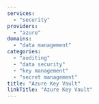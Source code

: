 ```yaml
---
services:
  - "security"
providers:
  - "azure"
domains:
  - "data management"
categories:
  - "auditing"
  - "data security"
  - "key management"
  - "secret management"
title: "Azure Key Vault"
linkTitle: "Azure Key Vault"
---
```

